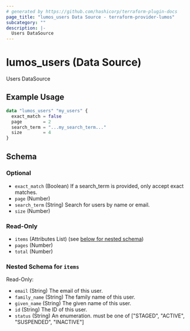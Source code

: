 ```yaml
---
# generated by https://github.com/hashicorp/terraform-plugin-docs
page_title: "lumos_users Data Source - terraform-provider-lumos"
subcategory: ""
description: |-
  Users DataSource
---
```


# lumos_users (Data Source)

Users DataSource

## Example Usage

```terraform
data "lumos_users" "my_users" {
  exact_match = false
  page        = 2
  search_term = "...my_search_term..."
  size        = 4
}
```

<!-- schema generated by tfplugindocs -->
## Schema

### Optional

- `exact_match` (Boolean) If a search_term is provided, only accept exact matches.
- `page` (Number)
- `search_term` (String) Search for users by name or email.
- `size` (Number)

### Read-Only

- `items` (Attributes List) (see [below for nested schema](#nestedatt--items))
- `pages` (Number)
- `total` (Number)

<a id="nestedatt--items"></a>
### Nested Schema for `items`

Read-Only:

- `email` (String) The email of this user.
- `family_name` (String) The family name of this user.
- `given_name` (String) The given name of this user.
- `id` (String) The ID of this user.
- `status` (String) An enumeration. must be one of ["STAGED", "ACTIVE", "SUSPENDED", "INACTIVE"]


